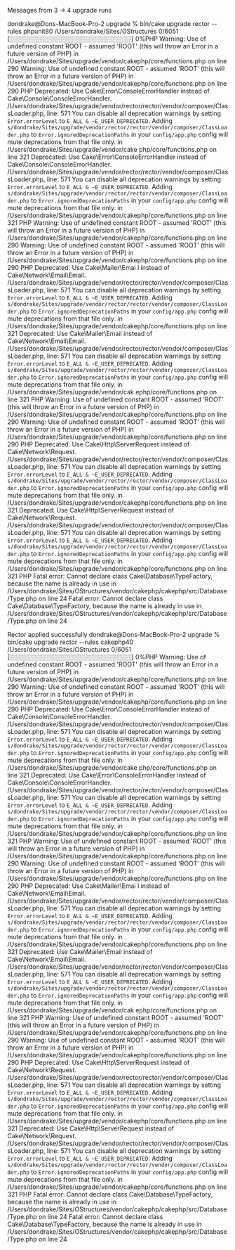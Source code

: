 Messages from 3 -> 4 upgrade runs


dondrake@Dons-MacBook-Pro-2 upgrade % bin/cake upgrade rector --rules phpunit80 /Users/dondrake/Sites/OStructures
0/6051 [░░░░░░░░░░░░░░░░░░░░░░░░░░░░]   0%PHP Warning:  Use of undefined constant ROOT - assumed 'ROOT' (this will throw an Error in a future version of PHP) in /Users/dondrake/Sites/upgrade/vendor/cakephp/core/functions.php on line 290
Warning: Use of undefined constant ROOT - assumed 'ROOT' (this will throw an Error in a future version of PHP) in /Users/dondrake/Sites/upgrade/vendor/cakephp/core/functions.php on line 290
PHP Deprecated:  Use Cake\Error\ConsoleErrorHandler instead of Cake\Console\ConsoleErrorHandler.
/Users/dondrake/Sites/upgrade/vendor/rector/rector/vendor/composer/ClassLoader.php, line: 571
You can disable all deprecation warnings by setting `Error.errorLevel` to `E_ALL & ~E_USER_DEPRECATED`. Adding `s/dondrake/Sites/upgrade/vendor/rector/rector/vendor/composer/ClassLoader.php` to `Error.ignoredDeprecationPaths` in your `config/app.php` config will mute deprecations from that file only. in /Users/dondrake/Sites/upgrade/vendor/cake
php/core/functions.php on line 321
Deprecated: Use Cake\Error\ConsoleErrorHandler instead of Cake\Console\ConsoleErrorHandler.
/Users/dondrake/Sites/upgrade/vendor/rector/rector/vendor/composer/ClassLoader.php, line: 571
You can disable all deprecation warnings by setting `Error.errorLevel` to `E_ALL & ~E_USER_DEPRECATED`. Adding `s/dondrake/Sites/upgrade/vendor/rector/rector/vendor/composer/ClassLoader.php` to `Error.ignoredDeprecationPaths` in your `config/app.php` config will mute deprecations from that file only. in /Users/dondrake/Sites/upgrade/vendor/cakephp/core/functions.php on line 321
PHP Warning:  Use of undefined constant ROOT - assumed 'ROOT' (this will throw an Error in a future version of PHP) in /Users/dondrake/Sites/upgrade/vendor/cakephp/core/functions.php on line 290
Warning: Use of undefined constant ROOT - assumed 'ROOT' (this will throw an Error in a future version of PHP) in /Users/dondrake/Sites/upgrade/vendor/cakephp/core/functions.php on line 290
PHP Deprecated:  Use Cake\Mailer\Emai
l instead of Cake\Network\Email\Email.
/Users/dondrake/Sites/upgrade/vendor/rector/rector/vendor/composer/ClassLoader.php, line: 571
You can disable all deprecation warnings by setting `Error.errorLevel` to `E_ALL & ~E_USER_DEPRECATED`. Adding `s/dondrake/Sites/upgrade/vendor/rector/rector/vendor/composer/ClassLoader.php` to `Error.ignoredDeprecationPaths` in your `config/app.php` config will mute deprecations from that file only. in /Users/dondrake/Sites/upgrade/vendor/cakephp/core/functions.php on line 321
Deprecated: Use Cake\Mailer\Email instead of Cake\Network\Email\Email.
/Users/dondrake/Sites/upgrade/vendor/rector/rector/vendor/composer/ClassLoader.php, line: 571
You can disable all deprecation warnings by setting `Error.errorLevel` to `E_ALL & ~E_USER_DEPRECATED`. Adding `s/dondrake/Sites/upgrade/vendor/rector/rector/vendor/composer/ClassLoader.php` to `Error.ignoredDeprecationPaths` in your `config/app.php` config will mute deprecations from that file only. in /Users/dondrake/Sites/upgrade/vendor/cak
ephp/core/functions.php on line 321
PHP Warning:  Use of undefined constant ROOT - assumed 'ROOT' (this will throw an Error in a future version of PHP) in /Users/dondrake/Sites/upgrade/vendor/cakephp/core/functions.php on line 290
Warning: Use of undefined constant ROOT - assumed 'ROOT' (this will throw an Error in a future version of PHP) in /Users/dondrake/Sites/upgrade/vendor/cakephp/core/functions.php on line 290
PHP Deprecated:  Use Cake\Http\ServerRequest instead of Cake\Network\Request.
/Users/dondrake/Sites/upgrade/vendor/rector/rector/vendor/composer/ClassLoader.php, line: 571
You can disable all deprecation warnings by setting `Error.errorLevel` to `E_ALL & ~E_USER_DEPRECATED`. Adding `s/dondrake/Sites/upgrade/vendor/rector/rector/vendor/composer/ClassLoader.php` to `Error.ignoredDeprecationPaths` in your `config/app.php` config will mute deprecations from that file only. in /Users/dondrake/Sites/upgrade/vendor/cakephp/core/functions.php on line 321
Deprecated: Use Cake\Http\ServerRequest instead of
Cake\Network\Request.
/Users/dondrake/Sites/upgrade/vendor/rector/rector/vendor/composer/ClassLoader.php, line: 571
You can disable all deprecation warnings by setting `Error.errorLevel` to `E_ALL & ~E_USER_DEPRECATED`. Adding `s/dondrake/Sites/upgrade/vendor/rector/rector/vendor/composer/ClassLoader.php` to `Error.ignoredDeprecationPaths` in your `config/app.php` config will mute deprecations from that file only. in /Users/dondrake/Sites/upgrade/vendor/cakephp/core/functions.php on line 321
PHP Fatal error:  Cannot declare class Cake\Database\TypeFactory, because the name is already in use in /Users/dondrake/Sites/OStructures/vendor/cakephp/cakephp/src/Database/Type.php on line 24
Fatal error: Cannot declare class Cake\Database\TypeFactory, because the name is already in use in /Users/dondrake/Sites/OStructures/vendor/cakephp/cakephp/src/Database/Type.php on line 24

Rector applied successfully
dondrake@Dons-MacBook-Pro-2 upgrade % bin/cake upgrade rector --rules cakephp40 /Users/dondrake/Sites/OStructures
0/6051 [░░░░░░░░░░░░░░░░░░░░░░░░░░░░]   0%PHP Warning:  Use of undefined constant ROOT - assumed 'ROOT' (this will throw an Error in a future version of PHP) in /Users/dondrake/Sites/upgrade/vendor/cakephp/core/functions.php on line 290
Warning: Use of undefined constant ROOT - assumed 'ROOT' (this will throw an Error in a future version of PHP) in /Users/dondrake/Sites/upgrade/vendor/cakephp/core/functions.php on line 290
PHP Deprecated:  Use Cake\Error\ConsoleErrorHandler instead of Cake\Console\ConsoleErrorHandler.
/Users/dondrake/Sites/upgrade/vendor/rector/rector/vendor/composer/ClassLoader.php, line: 571
You can disable all deprecation warnings by setting `Error.errorLevel` to `E_ALL & ~E_USER_DEPRECATED`. Adding `s/dondrake/Sites/upgrade/vendor/rector/rector/vendor/composer/ClassLoader.php` to `Error.ignoredDeprecationPaths` in your `config/app.php` config will mute deprecations from that file only. in /Users/dondrake/Sites/upgrade/vendor/cake
php/core/functions.php on line 321
Deprecated: Use Cake\Error\ConsoleErrorHandler instead of Cake\Console\ConsoleErrorHandler.
/Users/dondrake/Sites/upgrade/vendor/rector/rector/vendor/composer/ClassLoader.php, line: 571
You can disable all deprecation warnings by setting `Error.errorLevel` to `E_ALL & ~E_USER_DEPRECATED`. Adding `s/dondrake/Sites/upgrade/vendor/rector/rector/vendor/composer/ClassLoader.php` to `Error.ignoredDeprecationPaths` in your `config/app.php` config will mute deprecations from that file only. in /Users/dondrake/Sites/upgrade/vendor/cakephp/core/functions.php on line 321
PHP Warning:  Use of undefined constant ROOT - assumed 'ROOT' (this will throw an Error in a future version of PHP) in /Users/dondrake/Sites/upgrade/vendor/cakephp/core/functions.php on line 290
Warning: Use of undefined constant ROOT - assumed 'ROOT' (this will throw an Error in a future version of PHP) in /Users/dondrake/Sites/upgrade/vendor/cakephp/core/functions.php on line 290
PHP Deprecated:  Use Cake\Mailer\Emai
l instead of Cake\Network\Email\Email.
/Users/dondrake/Sites/upgrade/vendor/rector/rector/vendor/composer/ClassLoader.php, line: 571
You can disable all deprecation warnings by setting `Error.errorLevel` to `E_ALL & ~E_USER_DEPRECATED`. Adding `s/dondrake/Sites/upgrade/vendor/rector/rector/vendor/composer/ClassLoader.php` to `Error.ignoredDeprecationPaths` in your `config/app.php` config will mute deprecations from that file only. in /Users/dondrake/Sites/upgrade/vendor/cakephp/core/functions.php on line 321
Deprecated: Use Cake\Mailer\Email instead of Cake\Network\Email\Email.
/Users/dondrake/Sites/upgrade/vendor/rector/rector/vendor/composer/ClassLoader.php, line: 571
You can disable all deprecation warnings by setting `Error.errorLevel` to `E_ALL & ~E_USER_DEPRECATED`. Adding `s/dondrake/Sites/upgrade/vendor/rector/rector/vendor/composer/ClassLoader.php` to `Error.ignoredDeprecationPaths` in your `config/app.php` config will mute deprecations from that file only. in /Users/dondrake/Sites/upgrade/vendor/cak
ephp/core/functions.php on line 321
PHP Warning:  Use of undefined constant ROOT - assumed 'ROOT' (this will throw an Error in a future version of PHP) in /Users/dondrake/Sites/upgrade/vendor/cakephp/core/functions.php on line 290
Warning: Use of undefined constant ROOT - assumed 'ROOT' (this will throw an Error in a future version of PHP) in /Users/dondrake/Sites/upgrade/vendor/cakephp/core/functions.php on line 290
PHP Deprecated:  Use Cake\Http\ServerRequest instead of Cake\Network\Request.
/Users/dondrake/Sites/upgrade/vendor/rector/rector/vendor/composer/ClassLoader.php, line: 571
You can disable all deprecation warnings by setting `Error.errorLevel` to `E_ALL & ~E_USER_DEPRECATED`. Adding `s/dondrake/Sites/upgrade/vendor/rector/rector/vendor/composer/ClassLoader.php` to `Error.ignoredDeprecationPaths` in your `config/app.php` config will mute deprecations from that file only. in /Users/dondrake/Sites/upgrade/vendor/cakephp/core/functions.php on line 321
Deprecated: Use Cake\Http\ServerRequest instead of
Cake\Network\Request.
/Users/dondrake/Sites/upgrade/vendor/rector/rector/vendor/composer/ClassLoader.php, line: 571
You can disable all deprecation warnings by setting `Error.errorLevel` to `E_ALL & ~E_USER_DEPRECATED`. Adding `s/dondrake/Sites/upgrade/vendor/rector/rector/vendor/composer/ClassLoader.php` to `Error.ignoredDeprecationPaths` in your `config/app.php` config will mute deprecations from that file only. in /Users/dondrake/Sites/upgrade/vendor/cakephp/core/functions.php on line 321
PHP Fatal error:  Cannot declare class Cake\Database\TypeFactory, because the name is already in use in /Users/dondrake/Sites/OStructures/vendor/cakephp/cakephp/src/Database/Type.php on line 24
Fatal error: Cannot declare class Cake\Database\TypeFactory, because the name is already in use in /Users/dondrake/Sites/OStructures/vendor/cakephp/cakephp/src/Database/Type.php on line 24


